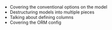 - Covering the conventional options on the model
- Destructuring models into multiple pieces
- Talking about defining columns
- Covering the ORM config
